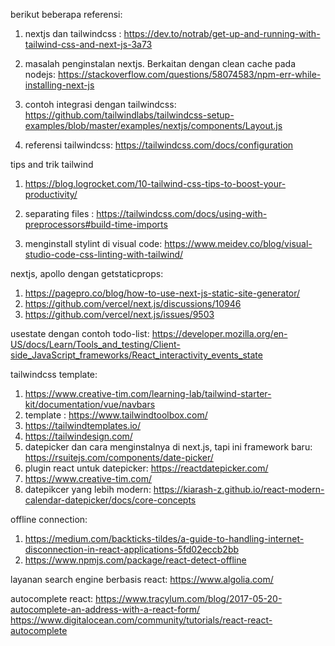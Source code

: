 berikut beberapa referensi:

1) nextjs dan tailwindcss : https://dev.to/notrab/get-up-and-running-with-tailwind-css-and-next-js-3a73
2) masalah penginstalan nextjs. Berkaitan dengan clean cache pada nodejs: https://stackoverflow.com/questions/58074583/npm-err-while-installing-next-js

3) contoh integrasi dengan tailwindcss: https://github.com/tailwindlabs/tailwindcss-setup-examples/blob/master/examples/nextjs/components/Layout.js

4) referensi tailwindcss: https://tailwindcss.com/docs/configuration


tips and trik tailwind
1) https://blog.logrocket.com/10-tailwind-css-tips-to-boost-your-productivity/
2) separating files : https://tailwindcss.com/docs/using-with-preprocessors#build-time-imports

4) menginstall stylint di visual code: https://www.meidev.co/blog/visual-studio-code-css-linting-with-tailwind/


nextjs, apollo dengan getstaticprops:
1)  https://pagepro.co/blog/how-to-use-next-js-static-site-generator/
2) https://github.com/vercel/next.js/discussions/10946
3) https://github.com/vercel/next.js/issues/9503


usestate dengan contoh todo-list: 
https://developer.mozilla.org/en-US/docs/Learn/Tools_and_testing/Client-side_JavaScript_frameworks/React_interactivity_events_state


tailwindcss template: 
1) https://www.creative-tim.com/learning-lab/tailwind-starter-kit/documentation/vue/navbars
2) template : https://www.tailwindtoolbox.com/
3) https://tailwindtemplates.io/
4) https://tailwindesign.com/
5) datepicker dan cara menginstalnya di next.js, tapi ini framework baru: https://rsuitejs.com/components/date-picker/
6) plugin react untuk datepicker: https://reactdatepicker.com/
7) https://www.creative-tim.com/
8) datepikcer yang lebih modern: https://kiarash-z.github.io/react-modern-calendar-datepicker/docs/core-concepts

offline connection:
1) https://medium.com/backticks-tildes/a-guide-to-handling-internet-disconnection-in-react-applications-5fd02eccb2bb
2) https://www.npmjs.com/package/react-detect-offline

layanan search engine berbasis react: 
https://www.algolia.com/


autocomplete react: 
https://www.tracylum.com/blog/2017-05-20-autocomplete-an-address-with-a-react-form/
https://www.digitalocean.com/community/tutorials/react-react-autocomplete